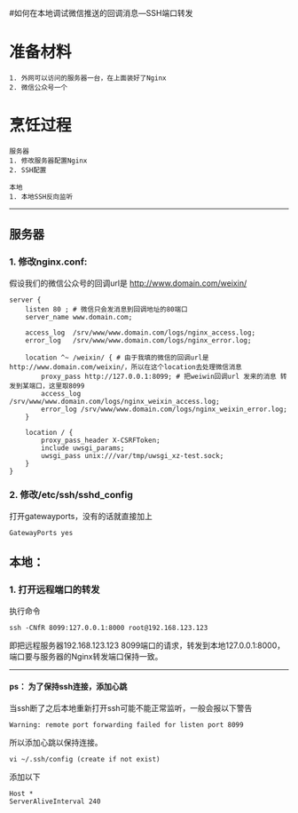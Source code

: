 #如何在本地调试微信推送的回调消息—SSH端口转发

# 准备材料
```
1. 外网可以访问的服务器一台，在上面装好了Nginx
2. 微信公众号一个
```

# 烹饪过程
```
服务器
1. 修改服务器配置Nginx
2. SSH配置

本地
1. 本地SSH反向监听
```
---

## 服务器
### 1. 修改nginx.conf:

假设我们的微信公众号的回调url是 http://www.domain.com/weixin/

```
server {
    listen 80 ; # 微信只会发消息到回调地址的80端口
    server_name www.domain.com;

    access_log  /srv/www/www.domain.com/logs/nginx_access.log;
    error_log   /srv/www/www.domain.com/logs/nginx_error.log;

    location ^~ /weixin/ { # 由于我填的微信的回调url是 http://www.domain.com/weixin/，所以在这个location去处理微信消息
        proxy_pass http://127.0.0.1:8099; # 把weiwin回调url 发来的消息 转发到某端口，这里取8099
        access_log  /srv/www/www.domain.com/logs/nginx_weixin_access.log;
        error_log /srv/www/www.domain.com/logs/nginx_weixin_error.log;
    }

    location / {
        proxy_pass_header X-CSRFToken;
        include uwsgi_params;
        uwsgi_pass unix:///var/tmp/uwsgi_xz-test.sock;
    }
}
```

### 2. 修改/etc/ssh/sshd_config
打开gatewayports，没有的话就直接加上

```
GatewayPorts yes
```

## 本地：
### 1. 打开远程端口的转发
执行命令

```
ssh -CNfR 8099:127.0.0.1:8000 root@192.168.123.123
```
即把远程服务器192.168.123.123 8099端口的请求，转发到本地127.0.0.1:8000，端口要与服务器的Nginx转发端口保持一致。

---

#### ps： 为了保持ssh连接，添加心跳

当ssh断了之后本地重新打开ssh可能不能正常监听，一般会报以下警告

```
Warning: remote port forwarding failed for listen port 8099
```

所以添加心跳以保持连接。

```
vi ~/.ssh/config (create if not exist)
```
添加以下

```
Host *
ServerAliveInterval 240
```


